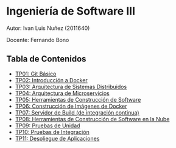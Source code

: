 # Ingeniería de Software III

Autor: Ivan Luis Nuñez (2011640)

Docente: Fernando Bono

## Tabla de Contenidos

- [TP01: Git Básico](tps/01.md)
- [TP02: Introducción a Docker](tps/02.md)
- [TP03: Arquitectura de Sistemas Distribuidos](tps/03.md)
- [TP04: Arquitectura de Microservicios](tps/04.md)
- [TP05: Herramientas de Construcción de Software](tps/05.md)
- [TP06: Construcción de Imágenes de Docker](tps/06.md)
- [TP07: Servidor de Build (de integración continua)](tps/07.md)
- [TP08: Herramientas de Construcción de Software en la Nube](tps/08.md)
- [TP09: Pruebas de Unidad](tps/09.md)
- [TP10: Pruebas de Integración](tps/10.md)
- [TP11: Despliegue de Aplicaciones](tps/11.md)
